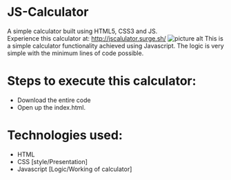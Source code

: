 # JS-Calculator
A simple calculator built using HTML5, CSS3 and JS. <br />
Experience this calculator at: http://jscalulator.surge.sh/
![picture alt](https://raw.githubusercontent.com/lakshjadhwanilj/JS-Calculator/master/Screenshot%201.png)
This is a simple calculator functionality achieved using Javascript. The logic is very simple with the minimum lines of code possible.
# Steps to execute this calculator:

   * Download the entire code
   * Open up the index.html.

# Technologies used:

   * HTML
   * CSS [style/Presentation]
   * Javascript [Logic/Working of calculator]
